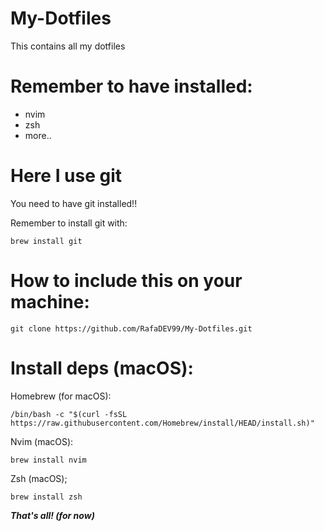 # My-Dotfiles
This contains all my dotfiles

# Remember to have installed:
- nvim
- zsh
- more..

# Here I use git
You need to have git installed!!

Remember to install git with:
``` 
brew install git
```

# How to include this on your machine:

```
git clone https://github.com/RafaDEV99/My-Dotfiles.git
```

# Install deps (macOS): 

Homebrew (for macOS):
```
/bin/bash -c "$(curl -fsSL https://raw.githubusercontent.com/Homebrew/install/HEAD/install.sh)"
```

Nvim (macOS):
```
brew install nvim
```
Zsh (macOS);
```
brew install zsh
```

***That's all! (for now)***
